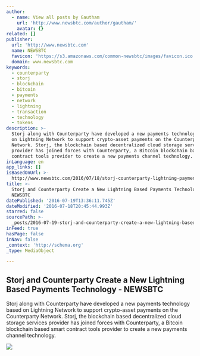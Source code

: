```yaml
---
author:
  - name: View all posts by Gautham
    url: 'http://www.newsbtc.com/author/gautham/'
    avatar: {}
related: []
publisher:
  url: 'http://www.newsbtc.com'
  name: NEWSBTC
  favicon: 'https://s3.amazonaws.com/common-newsbtc/images/favicon.ico'
  domain: www.newsbtc.com
keywords:
  - counterparty
  - storj
  - blockchain
  - bitcoin
  - payments
  - network
  - lightning
  - transaction
  - technology
  - tokens
description: >-
  Storj along with Counterparty have developed a new payments technology based
  on Lightning Network to support crypto-asset payments on the Counterparty
  Network. Storj, the blockchain based decentralized cloud storage services
  provider has joined forces with Counterparty, a Bitcoin blockchain based smart
  contract tools provider to create a new payments channel technology.
inLanguage: en
app_links: []
isBasedOnUrl: >-
  http://www.newsbtc.com/2016/07/18/storj-counterparty-lightning-payments-technology/
title: >-
  Storj and Counterparty Create a New Lightning Based Payments Technology -
  NEWSBTC
datePublished: '2016-07-19T13:36:11.745Z'
dateModified: '2016-07-18T20:45:44.993Z'
starred: false
sourcePath: >-
  _posts/2016-07-19-storj-and-counterparty-create-a-new-lightning-based-payments.md
inFeed: true
hasPage: false
inNav: false
_context: 'http://schema.org'
_type: MediaObject

---
```

<article style=""><h1>Storj and Counterparty Create a New Lightning Based Payments Technology - NEWSBTC</h1><p>Storj along with Counterparty have developed a new payments technology based on Lightning Network to support crypto-asset payments on the Counterparty Network. Storj, the blockchain based decentralized cloud storage services provider has joined forces with Counterparty, a Bitcoin blockchain based smart contract tools provider to create a new payments channel technology.</p><img src="http://s3.amazonaws.com/main-newsbtc-images/2016/07/18201748/Screen-Shot-2016-07-19-at-12.46.59-AM.png" /></article>